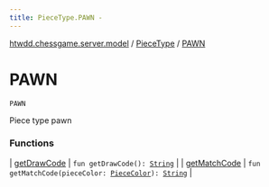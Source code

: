 ```yaml
---
title: PieceType.PAWN - 
---
```


[htwdd.chessgame.server.model](../../index.html) / [PieceType](../index.html) / [PAWN](./index.html)

# PAWN

`PAWN`

Piece type pawn

### Functions

| [getDrawCode](get-draw-code.html) | `fun getDrawCode(): `[`String`](https://kotlinlang.org/api/latest/jvm/stdlib/kotlin/-string/index.html) |
| [getMatchCode](get-match-code.html) | `fun getMatchCode(pieceColor: `[`PieceColor`](../../-piece-color/index.html)`): `[`String`](https://kotlinlang.org/api/latest/jvm/stdlib/kotlin/-string/index.html) |

